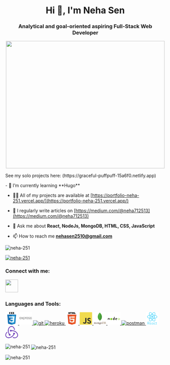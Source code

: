 <h1 align="center">Hi 👋, I'm Neha Sen</h1>
<h3 align="center">Analytical and goal-oriented aspiring Full-Stack Web Developer</h3>

  <div align="center">
    <img src="https://res.cloudinary.com/practicaldev/image/fetch/s--2bZIjPGC--/c_limit%2Cf_auto%2Cfl_progressive%2Cq_66%2Cw_880/https://dev-to-uploads.s3.amazonaws.com/i/d4tvukbt5mra37cvwklk.gif" align="center" width="500" height="400" />
  </div>
  
  
  <p>See my solo projects here: (https://graceful-puffpuff-15a6f0.netlify.app)</p>
  
  
  <div align="left">
- 🌱 I’m currently learning **Hugo**

- 👨‍💻 All of my projects are available at [https://portfolio-neha-251.vercel.app/](https://portfolio-neha-251.vercel.app/)

- 📝 I regularly write articles on [https://medium.com/@neha712513](https://medium.com/@neha712513)

- 💬 Ask me about **React, NodeJs, MongoDB, HTML, CSS, JavaScript**

- 📫 How to reach me **nehasen2510@gmail.com**
    </div>
  

<p align="left"> <img src="https://komarev.com/ghpvc/?username=neha-251&label=Profile%20views&color=0e75b6&style=flat" alt="neha-251" /> </p>

<p align="left"> <a href="https://github.com/ryo-ma/github-profile-trophy"><img src="https://github-profile-trophy.vercel.app/?username=neha-251" alt="neha-251" /></a> </p>



<div display="flex">
  <h3 align="left">Connect with me:</h3>
  <a href="https://www.linkedin.com/in/2510-neha-sen/"><img src="https://www.maryville.edu/wp-content/uploads/2015/11/Linkedin-logo-1-550x550-300x300.png" width="40" height="40" /></a>
  
</div>

<p align="left">
</p>

<h3 align="left">Languages and Tools:</h3>
<p align="left"> <a href="https://www.w3schools.com/css/" target="_blank" rel="noreferrer"> <img src="https://raw.githubusercontent.com/devicons/devicon/master/icons/css3/css3-original-wordmark.svg" alt="css3" width="40" height="40"/> </a> <a href="https://expressjs.com" target="_blank" rel="noreferrer"> <img src="https://raw.githubusercontent.com/devicons/devicon/master/icons/express/express-original-wordmark.svg" alt="express" width="40" height="40"/> </a> <a href="https://git-scm.com/" target="_blank" rel="noreferrer"> <img src="https://www.vectorlogo.zone/logos/git-scm/git-scm-icon.svg" alt="git" width="40" height="40"/> </a> <a href="https://heroku.com" target="_blank" rel="noreferrer"> <img src="https://www.vectorlogo.zone/logos/heroku/heroku-icon.svg" alt="heroku" width="40" height="40"/> </a> <a href="https://www.w3.org/html/" target="_blank" rel="noreferrer"> <img src="https://raw.githubusercontent.com/devicons/devicon/master/icons/html5/html5-original-wordmark.svg" alt="html5" width="40" height="40"/> </a> <a href="https://developer.mozilla.org/en-US/docs/Web/JavaScript" target="_blank" rel="noreferrer"> <img src="https://raw.githubusercontent.com/devicons/devicon/master/icons/javascript/javascript-original.svg" alt="javascript" width="40" height="40"/> </a> <a href="https://www.mongodb.com/" target="_blank" rel="noreferrer"> <img src="https://raw.githubusercontent.com/devicons/devicon/master/icons/mongodb/mongodb-original-wordmark.svg" alt="mongodb" width="40" height="40"/> </a> <a href="https://nodejs.org" target="_blank" rel="noreferrer"> <img src="https://raw.githubusercontent.com/devicons/devicon/master/icons/nodejs/nodejs-original-wordmark.svg" alt="nodejs" width="40" height="40"/> </a> <a href="https://postman.com" target="_blank" rel="noreferrer"> <img src="https://www.vectorlogo.zone/logos/getpostman/getpostman-icon.svg" alt="postman" width="40" height="40"/> </a> <a href="https://reactjs.org/" target="_blank" rel="noreferrer"> <img src="https://raw.githubusercontent.com/devicons/devicon/master/icons/react/react-original-wordmark.svg" alt="react" width="40" height="40"/> </a> <a href="https://redux.js.org" target="_blank" rel="noreferrer"> <img src="https://raw.githubusercontent.com/devicons/devicon/master/icons/redux/redux-original.svg" alt="redux" width="40" height="40"/> </a> </p>

<p><img align="left" src="https://github-readme-stats.vercel.app/api/top-langs?username=neha-251&show_icons=true&locale=en&layout=compact" alt="neha-251" /></p>

<p>&nbsp;<img align="center" src="https://github-readme-stats.vercel.app/api?username=neha-251&show_icons=true&locale=en" alt="neha-251" /></p>

<p><img align="center" src="https://github-readme-streak-stats.herokuapp.com/?user=neha-251&" alt="neha-251" /></p>


